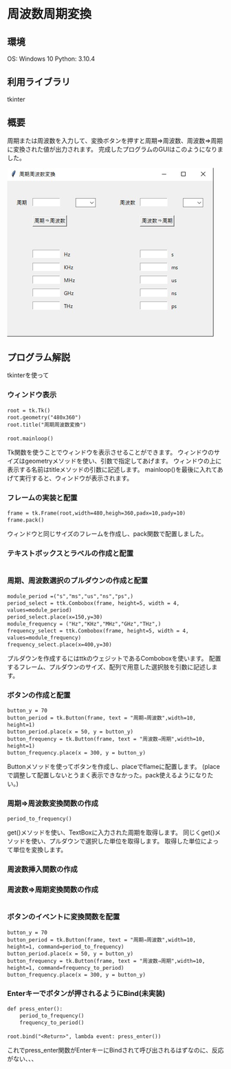 # 周波数周期変換

## 環境
OS: Windows 10
Python: 3.10.4

## 利用ライブラリ
tkinter

## 概要
周期または周波数を入力して、変換ボタンを押すと周期⇒周波数、周波数⇒周期に変換された値が出力されます。
完成したプログラムのGUIはこのようになりました。

![GUI_frequency_convert.png.jpg](https://github.com/zume0606/python_frequency_convert/blob/c98925da4da5c2f0451827232d0dcd56e3b1ce7c/GUI_frequency_convert.png.jpg)

## プログラム解説
tkinterを使って

### ウィンドウ表示
```
root = tk.Tk()
root.geometry("480x360")
root.title("周期周波数変換")

root.mainloop()
```
Tk関数を使うことでウィンドウを表示させることができます。
ウィンドウのサイズはgeometryメソッドを使い、引数で指定してあげます。
ウィンドウの上に表示する名前はtitleメソッドの引数に記述します。
mainloop()を最後に入れてあげて実行すると、ウィンドウが表示されます。

### フレームの実装と配置
```
frame = tk.Frame(root,width=480,heigh=360,padx=10,pady=10)
frame.pack()
```
ウィンドウと同じサイズのフレームを作成し、pack関数で配置しました。

### テキストボックスとラベルの作成と配置
```

```

### 周期、周波数選択のプルダウンの作成と配置
```
module_period =("s","ms","us","ns","ps",)
period_select = ttk.Combobox(frame, height=5, width = 4, values=module_period)
period_select.place(x=150,y=30)
module_frequency = ("Hz","KHz","MHz","GHz","THz",)
frequency_select = ttk.Combobox(frame, height=5, width = 4, values=module_frequency)
frequency_select.place(x=400,y=30)
```
プルダウンを作成するにはttkのウェジットであるComboboxを使います。
配置するフレーム、プルダウンのサイズ、配列で用意した選択肢を引数に記述します。

### ボタンの作成と配置
```
button_y = 70
button_period = tk.Button(frame, text = "周期⇒周波数",width=10, height=1)
button_period.place(x = 50, y = button_y)
button_frequency = tk.Button(frame, text = "周波数⇒周期",width=10, height=1)
button_frequency.place(x = 300, y = button_y)
```
Buttonメソッドを使ってボタンを作成し、placeでflameに配置します。
(placeで調整して配置しないとうまく表示できなかった。pack使えるようになりたい。)

### 周期⇒周波数変換関数の作成
```
period_to_frequency()
```
get()メソッドを使い、TextBoxに入力された周期を取得します。
同じくget()メソッドを使い、プルダウンで選択した単位を取得します。
取得した単位によって単位を変換します。

### 周波数挿入関数の作成

### 周波数⇒周期変換関数の作成
```

```
### ボタンのイベントに変換関数を配置
```
button_y = 70
button_period = tk.Button(frame, text = "周期⇒周波数",width=10, height=1, command=period_to_frequency)
button_period.place(x = 50, y = button_y)
button_frequency = tk.Button(frame, text = "周波数⇒周期",width=10, height=1, command=frequency_to_period)
button_frequency.place(x = 300, y = button_y)
```

### Enterキーでボタンが押されるようにBind(未実装)
```
def press_enter():
    period_to_frequency()
    frequency_to_period()

root.bind("<Return>", lambda event: press_enter())
```
これでpress_enter関数がEnterキーにBindされて呼び出されるはずなのに、反応がない、、、
